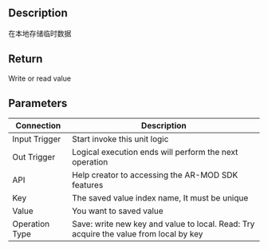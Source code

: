 ## Description

在本地存储临时数据


## Return

Write or read value

## Parameters

| Connection     | Description                                                                           |
| -------------- | ------------------------------------------------------------------------------------- |
| Input Trigger  | Start invoke this unit logic                                                          |
| Out Trigger    | Logical execution ends will perform the next operation                                |
| API            | Help creator to accessing the AR-MOD SDK features                                     |
| Key            | The saved value index name, It must be unique                                         |
| Value          | You want to saved value                                                               |
| Operation Type | Save: write new key and value to local. Read: Try acquire the value from local by key |